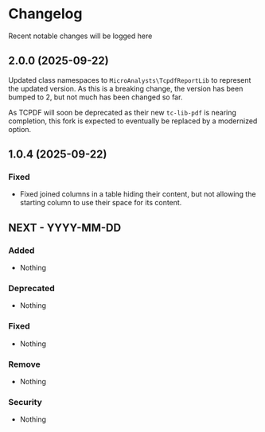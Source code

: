 
# Changelog

Recent notable changes will be logged here

## 2.0.0 (2025-09-22)

Updated class namespaces to `MicroAnalysts\TcpdfReportLib` to represent the updated version. As this is a breaking change, the version has been bumped to 2, but not much has been changed so far.

As TCPDF will soon be deprecated as their new `tc-lib-pdf` is nearing completion, this fork is expected to eventually be replaced by a modernized option.

## 1.0.4 (2025-09-22)

### Fixed
- Fixed joined columns in a table hiding their content, but not allowing the starting column to use their space for its content.


## NEXT - YYYY-MM-DD

### Added
- Nothing

### Deprecated
- Nothing

### Fixed
- Nothing

### Remove
- Nothing

### Security
- Nothing